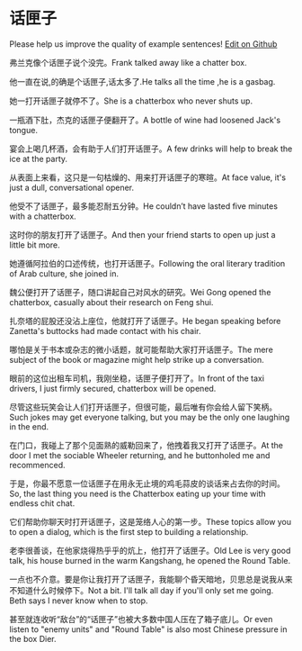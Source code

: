 # 话匣子

Please help us improve the quality of example sentences! [Edit on Github](https://github.com/jiyushe/jiyu-example-sentence-source/blob/main/chinese/huaxiazi.md)

<p><span class="chinese">弗兰克像个话匣子说个没完。</span><span class="english">Frank talked away like a chatter box.</span></p>

<p><span class="chinese">他一直在说,的确是个话匣子,话太多了.</span><span class="english">He talks all the time ,he is a gasbag.</span></p>

<p><span class="chinese">她一打开话匣子就停不了。</span><span class="english">She is a chatterbox who never shuts up.</span></p>

<p><span class="chinese">一瓶酒下肚，杰克的话匣子便翻开了。</span><span class="english">A bottle of wine had loosened Jack's tongue.</span></p>

<p><span class="chinese">宴会上喝几杯酒，会有助于人们打开话匣子。</span><span class="english">A few drinks will help to break the ice at the party.</span></p>

<p><span class="chinese">从表面上来看，这只是一句枯燥的、用来打开话匣子的寒暄。</span><span class="english">At face value, it's just a dull, conversational opener.</span></p>

<p><span class="chinese">他受不了话匣子，最多能忍耐五分钟。</span><span class="english">He couldn’t have lasted five minutes with a chatterbox.</span></p>

<p><span class="chinese">这时你的朋友打开了话匣子。</span><span class="english">And then your friend starts to open up just a little bit more.</span></p>

<p><span class="chinese">她遵循阿拉伯的口述传统，也打开话匣子。</span><span class="english">Following the oral literary tradition of Arab culture, she joined in.</span></p>

<p><span class="chinese">魏公便打开了话匣子，随口讲起自己对风水的研究。</span><span class="english">Wei Gong opened the chatterbox, casually about their research on Feng shui.</span></p>

<p><span class="chinese">扎奈塔的屁股还没沾上座位，他就打开了话匣子。</span><span class="english">He began speaking before Zanetta's buttocks had made contact with his chair.</span></p>

<p><span class="chinese">哪怕是关于书本或杂志的微小话题，就可能帮助大家打开话匣子。</span><span class="english">The mere subject of the book or magazine might help strike up a conversation.</span></p>

<p><span class="chinese">眼前的这位出租车司机，我刚坐稳，话匣子便打开了。</span><span class="english">In front of the taxi drivers, I just firmly secured, chatterbox will be opened.</span></p>

<p><span class="chinese">尽管这些玩笑会让人们打开话匣子，但很可能，最后唯有你会给人留下笑柄。</span><span class="english">Such jokes may get everyone talking, but you may be the only one laughing in the end.</span></p>

<p><span class="chinese">在门口，我碰上了那个见面熟的威勒回来了，他拽着我又打开了话匣子。</span><span class="english">At the door I met the sociable Wheeler returning, and he buttonholed me and recommenced.</span></p>

<p><span class="chinese">于是，你最不愿意一位话匣子在用永无止境的鸡毛蒜皮的谈话来占去你的时间。</span><span class="english">So, the last thing you need is the Chatterbox eating up your time with endless chit chat.</span></p>

<p><span class="chinese">它们帮助你聊天时打开话匣子，这是笼络人心的第一步。</span><span class="english">These topics allow you to open a dialog, which is the first step to building a relationship.</span></p>

<p><span class="chinese">老李很善谈，在他家烧得热乎乎的炕上，他打开了话匣子。</span><span class="english">Old Lee is very good talk, his house burned in the warm Kangshang, he opened the Round Table.</span></p>

<p><span class="chinese">一点也不介意。要是你让我打开了话匣子，我能聊个昏天暗地，贝思总是说我从来不知道什么时候停下。</span><span class="english">Not a bit. I'll talk all day if you'll only set me going. Beth says I never know when to stop.</span></p>

<p><span class="chinese">甚至就连收听“敌台”的“话匣子”也被大多数中国人压在了箱子底儿。</span><span class="english">Or even listen to "enemy units" and "Round Table" is also most Chinese pressure in the box Dier.</span></p>

